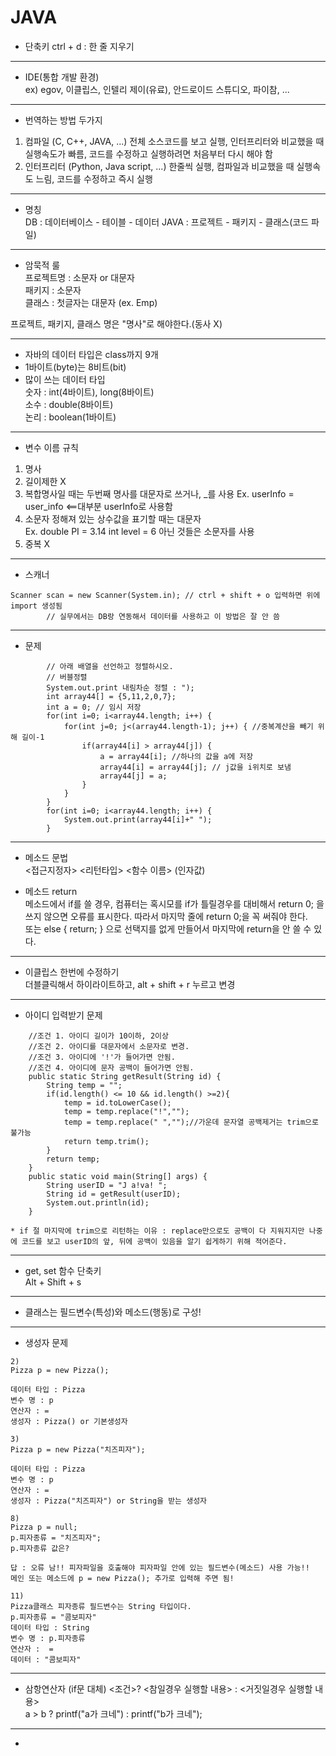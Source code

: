 # JAVA
- 단축키
ctrl + d : 한 줄 지우기  
---
- IDE(통합 개발 환경)  
ex) egov, 이클립스, 인텔리 제이(유료), 안드로이드 스튜디오, 파이참, ...  
---
- 번역하는 방법 두가지  
1. 컴파일 (C, C++, JAVA, ...)
  전체 소스코드를 보고 실행, 인터프리터와 비교했을 때 실행속도가 빠름, 코드를 수정하고 실행하려면 처음부터 다시 해야 함  
2. 인터프리터 (Python, Java script, ...)
  한줄씩 실행, 컴파일과 비교했을 때 실행속도 느림, 코드를 수정하고 즉시 실행  
---
- 명칭  
DB : 데이터베이스 - 테이블 - 데이터
JAVA : 프로젝트 - 패키지 - 클래스(코드 파일)
---
- 암묵적 룰  
프로젝트명 : 소문자 or 대문자  
패키지 : 소문자  
클래스 : 첫글자는 대문자 (ex. Emp)

프로젝트, 패키지, 클래스 명은 "명사"로 해야한다.(동사 X)

---
- 자바의 데이터 타입은 class까지 9개  
- 1바이트(byte)는 8비트(bit)
- 많이 쓰는 데이터 타입  
숫자 : int(4바이트), long(8바이트)  
소수 : double(8바이트)  
논리 : boolean(1바이트)  
---
- 변수 이름 규칙
1. 명사
2. 길이제한 X
3. 복합명사일 때는 두번째 명사를 대문자로 쓰거나, _를 사용
 Ex. userInfo = user_info <==대부분 userInfo로 사용함
4. 소문자
 정해져 있는 상수값을 표기할 때는 대문자  
 Ex. double PI = 3.14
     int level = 6
 아닌 것들은 소문자를 사용
5. 중복 X
---
- 스캐너   
```
Scanner scan = new Scanner(System.in); // ctrl + shift + o 입력하면 위에 import 생성됨
		// 실무에서는 DB랑 연동해서 데이터를 사용하고 이 방법은 잘 안 씀
```
---
- 문제
```
		// 아래 배열을 선언하고 정렬하시오. 
		// 버블정렬
		System.out.print 내림차순 정렬 : ");
		int array44[] = {5,11,2,0,7};
		int a = 0; // 임시 저장
		for(int i=0; i<array44.length; i++) {
			for(int j=0; j<(array44.length-1); j++) { //중복계산을 빼기 위해 길이-1
				if(array44[i] > array44[j]) {
					a = array44[i]; //하나의 값을 a에 저장
					array44[i] = array44[j]; // j값을 i위치로 보냄
					array44[j] = a;
				}
			}
		}
		for(int i=0; i<array44.length; i++) {
			System.out.print(array44[i]+" ");
		}
```
---
- 메소드 문법		
<접근지정자> <리턴타입> <함수 이름> (인자값)		

- 메소드 return		
메소드에서 if를 쓸 경우, 컴퓨터는 혹시모를 if가 틀릴경우를 대비해서 return 0; 을 쓰지 않으면 오류를 표시한다. 따라서 마지막 줄에 return 0;을 꼭 써줘야 한다.		
또는 else { return; } 으로 선택지를 없게 만들어서 마지막에 return을 안 쓸 수 있다.	
---
- 이클립스 한번에 수정하기		
더블클릭해서 하이라이트하고, alt + shift + r 누르고 변경
---
- 아이디 입력받기 문제
```
	//조건 1. 아이디 길이가 10이하, 2이상
	//조건 2. 아이디를 대문자에서 소문자로 변경.
	//조건 3. 아이디에 '!'가 들어가면 안됨.
	//조건 4. 아이디에 문자 공백이 들어가면 안됨.
	public static String getResult(String id) {
		String temp = "";
		if(id.length() <= 10 && id.length() >=2){
			temp = id.toLowerCase();
			temp = temp.replace("!","");
			temp = temp.replace(" ","");//가운데 문자열 공백제거는 trim으로 불가능
			return temp.trim();
		}
		return temp;
	}
	public static void main(String[] args) {
		String userID = "J a!va! ";
		String id = getResult(userID);
		System.out.println(id);
	}

* if 절 마지막에 trim으로 리턴하는 이유 : replace만으로도 공백이 다 지워지지만 나중에 코드를 보고 userID의 앞, 뒤에 공백이 있음을 알기 쉽게하기 위해 적어준다.
```
---
- get, set 함수 단축키		
Alt + Shift + s		
---
- 클래스는 필드변수(특성)와 메소드(행동)로 구성!
---
- 생성자 문제
```
2)
Pizza p = new Pizza();

데이터 타입 : Pizza
변수 명 : p
연산자 : = 
생성자 : Pizza() or 기본생성자

3) 
Pizza p = new Pizza("치즈피자");

데이터 타입 : Pizza
변수 명 : p
연산자 : =
생성자 : Pizza("치즈피자") or String을 받는 생성자

8) 
Pizza p = null;
p.피자종류 = "치즈피자";
p.피자종류 값은? 

답 : 오류 남!! 피자파일을 호출해야 피자파일 안에 있는 필드변수(메소드) 사용 가능!!
메인 또는 메소드에 p = new Pizza(); 추가로 입력해 주면 됨!

11)
Pizza클래스 피자종류 필드변수는 String 타입이다.
p.피자종류 = "콤보피자"
데이터 타입 : String
변수 명 : p.피자종류
연산자 :  =
데이터 : "콤보피자"
```
---
- 삼항연산자 (if문 대체)
<조건>? <참일경우 실행할 내용> : <거짓일경우 실행할 내용>		
a > b ? printf("a가 크네") : printf("b가 크네");		
---
- 

